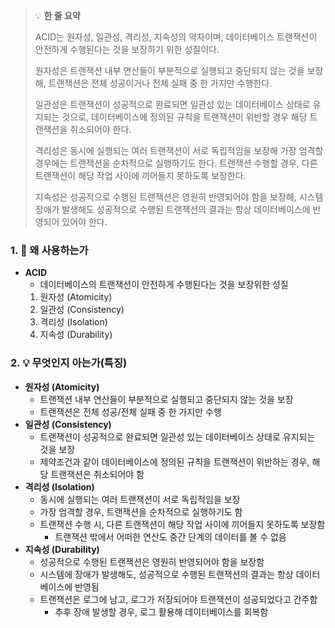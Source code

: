 > 💡 **한 줄 요약**
>
> ACID는 원자성, 일관성, 격리성, 지속성의 약자이며, 데이터베이스 트랜잭션이 안전하게 수행된다는 것을 보장하기 위한 성질이다.
>
> 원자성은 트랜잭션 내부 연산들이 부분적으로 실행되고 중단되지 않는 것을 보장해, 트랜잭션은 전체 성공이거나 전체 실패 중 한 가지만 수행한다.
>
> 일관성은 트랜잭션이 성공적으로 완료되면 일관성 있는 데이터베이스 상태로 유지되는 것으로, 데이터베이스에 정의된 규칙을 트랜잭션이 위반할 경우 해당 트랜잭션을 취소되어야 한다.
>
> 격리성은 동시에 실행되는 여러 트랜잭션이 서로 독립적임을 보장해 가장 엄격할 경우에는 트랜잭션을 순차적으로 실행하기도 한다. 트랜잭션 수행할 경우, 다른 트랜잭션이 해당 작업 사이에 끼어들지 못하도록 보장한다.
>
> 지속성은 성공적으로 수행된 트랜잭션은 영원히 반영되어야 함을 보장해, 시스템 장애가 발생해도 성공적으로 수행된 트랜잭션의 결과는 항상 데이터베이스에 반영되어 있어야 한다.

### 1. 🤔 왜 사용하는가

- **ACID**
  - 데이터베이스의 트랜잭션이 안전하게 수행된다는 것을 보장위한 성질
  1. 원자성 (Atomicity)
  2. 일관성 (Consistency)
  3. 격리성 (Isolation)
  4. 지속성 (Durability)

### 2. 💡 무엇인지 아는가(특징)

- **원자성 (Atomicity)**
  - 트랜잭션 내부 연산들이 부분적으로 실행되고 중단되지 않는 것을 보장
  - 트랜잭션은 전체 성공/전체 실패 중 한 가지만 수행
- **일관성 (Consistency)**
  - 트랜잭션이 성공적으로 완료되면 일관성 있는 데이터베이스 상태로 유지되는 것을 보장
  - 제약조건과 같이 데이터베이스에 정의된 규칙을 트랜잭션이 위반하는 경우, 해당 트랜잭션은 취소되어야 함
- **격리성 (Isolation)**
  - 동시에 실행되는 여러 트랜잭션이 서로 독립적임을 보장
  - 가장 엄격할 경우, 트랜잭션을 순차적으로 실행하기도 함
  - 트랜잭션 수행 시, 다른 트랜잭션이 해당 작업 사이에 끼어들지 못하도록 보장함
    - 트랜잭션 밖에서 어떠한 연산도 중간 단계의 데이터를 볼 수 없음
- **지속성 (Durability)**
  - 성공적으로 수행된 트랜잭션은 영원히 반영되어야 함을 보장함
  - 시스템에 장애가 발생해도, 성공적으로 수행된 트랜잭션의 결과는 항상 데이터베이스에 반영됨
  - 트랜잭션은 로그에 남고, 로그가 저장되어야 트랜잭션이 성공되었다고 간주함
    - 추후 장애 발생할 경우, 로그 활용해 데이터베이스를 회복함
